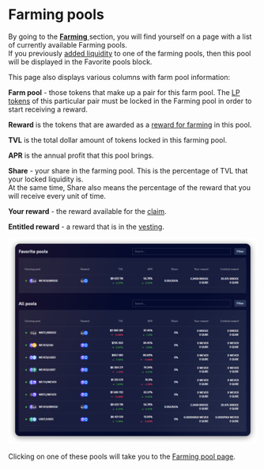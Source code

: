# Farming pools

By going to the [**Farming** ](../concepts/yield-farming.md)section, you will find yourself on a page with a list of currently available Farming pools. \
If you previously [added liquidity](../how-to/deposit-farm-tokens.md) to one of the farming pools, then this pool will be displayed in the Favorite pools block.

This page also displays various columns with farm pool information:

**Farm pool** - those tokens that make up a pair for this farm pool. The [LP tokens](../../pools/how-to/add-liquidity.md) of this particular pair must be locked in the Farming pool in order to start receiving a reward.

**Reward** is the tokens that are awarded as a [reward for farming](../concepts/reward-token.md) in this pool.

**TVL** is the total dollar amount of tokens locked in this farming pool.

**APR** is the annual profit that this pool brings.

**Share** - your share in the farming pool. This is the percentage of TVL that your locked liquidity is.\
At the same time, Share also means the percentage of the reward that you will receive every unit of time.

**Your reward** - the reward available for the [claim](../how-to/claim-reward.md).

**Entitled reward** - a reward that is in the [vesting](../concepts/vesting.md).

![](<../../../.gitbook/assets/image (174).png>)

Clicking on one of these pools will take you to the [Farming pool page](farm-page-user/).
